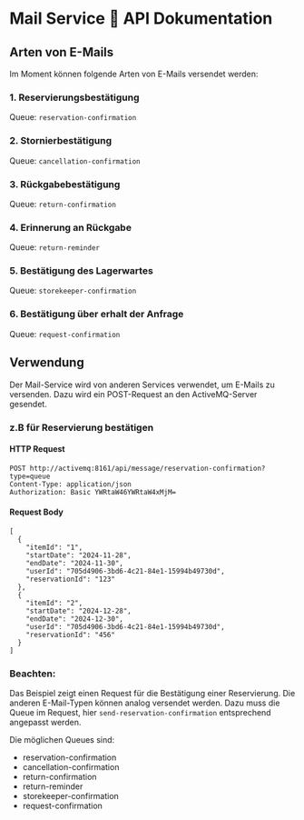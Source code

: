 # Mail Service 📧 API Dokumentation

## Arten von E-Mails

Im Moment können folgende Arten von E-Mails versendet werden:

### 1. Reservierungsbestätigung
Queue: ```reservation-confirmation```

### 2. Stornierbestätigung
Queue: ```cancellation-confirmation```

### 3. Rückgabebestätigung
Queue: ```return-confirmation```

### 4. Erinnerung an Rückgabe
Queue: ```return-reminder```

### 5. Bestätigung des Lagerwartes
Queue: ```storekeeper-confirmation```

### 6. Bestätigung über erhalt der Anfrage
Queue: ```request-confirmation```

## Verwendung
Der Mail-Service wird von anderen Services verwendet, um E-Mails zu versenden. Dazu wird ein POST-Request an den ActiveMQ-Server gesendet.

### z.B für Reservierung bestätigen

#### HTTP Request
```
POST http://activemq:8161/api/message/reservation-confirmation?type=queue
Content-Type: application/json
Authorization: Basic YWRtaW46YWRtaW4xMjM=
```

#### Request Body
```
[
  {
    "itemId": "1",
    "startDate": "2024-11-28",
    "endDate": "2024-11-30",
    "userId": "705d4906-3bd6-4c21-84e1-15994b49730d",
    "reservationId": "123"
  },
  {
    "itemId": "2",
    "startDate": "2024-12-28",
    "endDate": "2024-12-30",
    "userId": "705d4906-3bd6-4c21-84e1-15994b49730d",
    "reservationId": "456"
  }
]
```

### Beachten:

Das Beispiel zeigt einen Request für die Bestätigung einer Reservierung. Die anderen E-Mail-Typen können analog versendet werden.
Dazu muss die Queue im Request, hier ``send-reservation-confirmation`` entsprechend angepasst werden.

Die möglichen Queues sind:
- reservation-confirmation
- cancellation-confirmation
- return-confirmation
- return-reminder
- storekeeper-confirmation
- request-confirmation